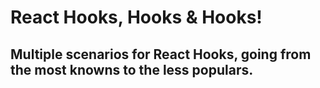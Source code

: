 <h1>React Hooks, Hooks & Hooks!</h1>

<h2>Multiple scenarios for React Hooks, going from the most knowns to the less populars.</h2>

